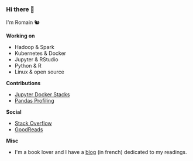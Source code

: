 ### Hi there 👋

I'm Romain :chipmunk:

**Working on**

* Hadoop & Spark
* Kubernetes & Docker
* Jupyter & RStudio
* Python & R
* Linux & open source

**Contributions**

* [Jupyter Docker Stacks](https://github.com/jupyter/docker-stacks)
* [Pandas Profiling](https://github.com/pandas-profiling/pandas-profiling)

**Social**

* [Stack Overflow](https://stackoverflow.com/users/4413446/romain)
* [GoodReads](https://www.goodreads.com/user/show/3079764-romain)

**Misc**

* I'm a book lover and I have a [blog](https://aubonroman.com) (in french) dedicated to my readings.
